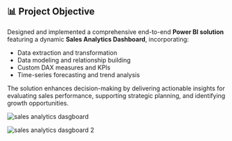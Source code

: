 ## 📊 Project Objective

Designed and implemented a comprehensive end-to-end **Power BI solution** featuring a dynamic **Sales Analytics Dashboard**, incorporating:

- Data extraction and transformation  
- Data modeling and relationship building  
- Custom DAX measures and KPIs  
- Time-series forecasting and trend analysis

The solution enhances decision-making by delivering actionable insights for evaluating sales performance, supporting strategic planning, and identifying growth opportunities.

![sales analytics dasgboard](https://github.com/user-attachments/assets/eaf3e9f7-b777-4655-ac0f-3e068cfe957a)

![sales analytics dasgboard 2](https://github.com/user-attachments/assets/8b779a01-ed1e-4a61-919d-becb42bc44a9)

